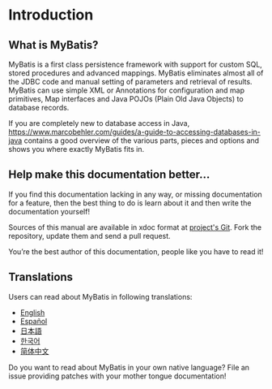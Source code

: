 # Introduction

## What is MyBatis?

MyBatis is a first class persistence framework with support for custom SQL, stored procedures and advanced mappings. MyBatis eliminates almost all of the JDBC code and manual setting of parameters and retrieval of results. MyBatis can use simple XML or Annotations for configuration and map primitives, Map interfaces and Java POJOs (Plain Old Java Objects) to database records.

If you are completely new to database access in Java, https://www.marcobehler.com/guides/a-guide-to-accessing-databases-in-java contains a good overview of the various parts, pieces and options and shows you where exactly MyBatis fits in.

## Help make this documentation better…

If you find this documentation lacking in any way, or missing documentation for a feature, then the best thing to do is learn about it and then write the documentation yourself!

Sources of this manual are available in xdoc format at [project's Git](https://github.com/mybatis/mybatis-3/tree/master/src/site). Fork the repository, update them and send a pull request.

You’re the best author of this documentation, people like you have to read it!

## Translations

Users can read about MyBatis in following translations:

<ul class="i18n">
          <li class="en"><a href="./getting-started.html">English</a></li>
          <li class="es"><a href="./es/index.html">Español</a></li>
<!--      <li class="fr"><a href="./fr/index.html">Français</a></li> -->
          <li class="ja"><a href="./ja/index.html">日本語</a></li>
          <li class="ko"><a href="./ko/index.html">한국어</a></li>
          <li class="zh"><a href="./zh/index.html">简体中文</a></li>
</ul>

Do you want to read about MyBatis in your own native language? File an issue providing patches with your mother tongue documentation!